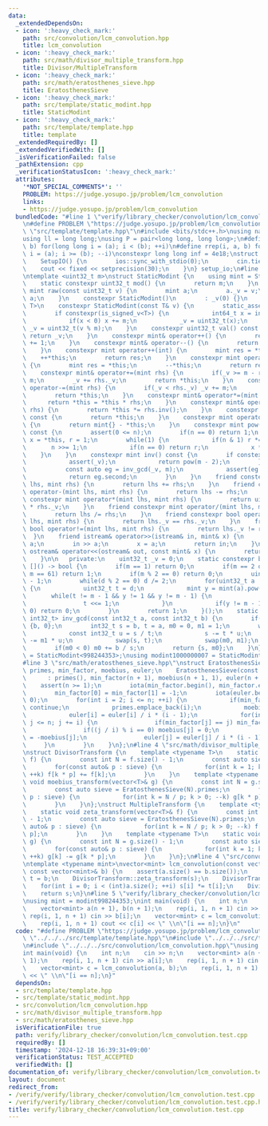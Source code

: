 ```yaml
---
data:
  _extendedDependsOn:
  - icon: ':heavy_check_mark:'
    path: src/convolution/lcm_convolution.hpp
    title: lcm_convolution
  - icon: ':heavy_check_mark:'
    path: src/math/divisor_multiple_transform.hpp
    title: Divisor/MultipleTransform
  - icon: ':heavy_check_mark:'
    path: src/math/eratosthenes_sieve.hpp
    title: EratosthenesSieve
  - icon: ':heavy_check_mark:'
    path: src/template/static_modint.hpp
    title: StaticModint
  - icon: ':heavy_check_mark:'
    path: src/template/template.hpp
    title: template
  _extendedRequiredBy: []
  _extendedVerifiedWith: []
  _isVerificationFailed: false
  _pathExtension: cpp
  _verificationStatusIcon: ':heavy_check_mark:'
  attributes:
    '*NOT_SPECIAL_COMMENTS*': ''
    PROBLEM: https://judge.yosupo.jp/problem/lcm_convolution
    links:
    - https://judge.yosupo.jp/problem/lcm_convolution
  bundledCode: "#line 1 \"verify/library_checker/convolution/lcm_convolution.test.cpp\"\
    \n#define PROBLEM \"https://judge.yosupo.jp/problem/lcm_convolution\"\n#line 2\
    \ \"src/template/template.hpp\"\n#include <bits/stdc++.h>\nusing namespace std;\n\
    using ll = long long;\nusing P = pair<long long, long long>;\n#define rep(i, a,\
    \ b) for(long long i = (a); i < (b); ++i)\n#define rrep(i, a, b) for(long long\
    \ i = (a); i >= (b); --i)\nconstexpr long long inf = 4e18;\nstruct SetupIO {\n\
    \    SetupIO() {\n        ios::sync_with_stdio(0);\n        cin.tie(0);\n    \
    \    cout << fixed << setprecision(30);\n    }\n} setup_io;\n#line 3 \"src/template/static_modint.hpp\"\
    \ntemplate <uint32_t m>\nstruct StaticModint {\n    using mint = StaticModint;\n\
    \    static constexpr uint32_t mod() {\n        return m;\n    }\n    static constexpr\
    \ mint raw(const uint32_t v) {\n        mint a;\n        a._v = v;\n        return\
    \ a;\n    }\n    constexpr StaticModint()\n        : _v(0) {}\n    template <class\
    \ T>\n    constexpr StaticModint(const T& v) {\n        static_assert(is_integral_v<T>);\n\
    \        if constexpr(is_signed_v<T>) {\n            int64_t x = int64_t(v % int64_t(m));\n\
    \            if(x < 0) x += m;\n            _v = uint32_t(x);\n        } else\
    \ _v = uint32_t(v % m);\n    }\n    constexpr uint32_t val() const {\n       \
    \ return _v;\n    }\n    constexpr mint& operator++() {\n        return *this\
    \ += 1;\n    }\n    constexpr mint& operator--() {\n        return *this -= 1;\n\
    \    }\n    constexpr mint operator++(int) {\n        mint res = *this;\n    \
    \    ++*this;\n        return res;\n    }\n    constexpr mint operator--(int)\
    \ {\n        mint res = *this;\n        --*this;\n        return res;\n    }\n\
    \    constexpr mint& operator+=(mint rhs) {\n        if(_v >= m - rhs._v) _v -=\
    \ m;\n        _v += rhs._v;\n        return *this;\n    }\n    constexpr mint&\
    \ operator-=(mint rhs) {\n        if(_v < rhs._v) _v += m;\n        _v -= rhs._v;\n\
    \        return *this;\n    }\n    constexpr mint& operator*=(mint rhs) {\n  \
    \      return *this = *this * rhs;\n    }\n    constexpr mint& operator/=(mint\
    \ rhs) {\n        return *this *= rhs.inv();\n    }\n    constexpr mint operator+()\
    \ const {\n        return *this;\n    }\n    constexpr mint operator-() const\
    \ {\n        return mint{} - *this;\n    }\n    constexpr mint pow(long long n)\
    \ const {\n        assert(0 <= n);\n        if(n == 0) return 1;\n        mint\
    \ x = *this, r = 1;\n        while(1) {\n            if(n & 1) r *= x;\n     \
    \       n >>= 1;\n            if(n == 0) return r;\n            x *= x;\n    \
    \    }\n    }\n    constexpr mint inv() const {\n        if constexpr(prime) {\n\
    \            assert(_v);\n            return pow(m - 2);\n        } else {\n \
    \           const auto eg = inv_gcd(_v, m);\n            assert(eg.first == 1);\n\
    \            return eg.second;\n        }\n    }\n    friend constexpr mint operator+(mint\
    \ lhs, mint rhs) {\n        return lhs += rhs;\n    }\n    friend constexpr mint\
    \ operator-(mint lhs, mint rhs) {\n        return lhs -= rhs;\n    }\n    friend\
    \ constexpr mint operator*(mint lhs, mint rhs) {\n        return uint64_t(lhs._v)\
    \ * rhs._v;\n    }\n    friend constexpr mint operator/(mint lhs, mint rhs) {\n\
    \        return lhs /= rhs;\n    }\n    friend constexpr bool operator==(mint\
    \ lhs, mint rhs) {\n        return lhs._v == rhs._v;\n    }\n    friend constexpr\
    \ bool operator!=(mint lhs, mint rhs) {\n        return lhs._v != rhs._v;\n  \
    \  }\n    friend istream& operator>>(istream& in, mint& x) {\n        long long\
    \ a;\n        in >> a;\n        x = a;\n        return in;\n    }\n    friend\
    \ ostream& operator<<(ostream& out, const mint& x) {\n        return out << x.val();\n\
    \    }\n\n   private:\n    uint32_t _v = 0;\n    static constexpr bool prime =\
    \ []() -> bool {\n        if(m == 1) return 0;\n        if(m == 2 or m == 7 or\
    \ m == 61) return 1;\n        if(m % 2 == 0) return 0;\n        uint32_t d = m\
    \ - 1;\n        while(d % 2 == 0) d /= 2;\n        for(uint32_t a : {2, 7, 61})\
    \ {\n            uint32_t t = d;\n            mint y = mint(a).pow(t);\n     \
    \       while(t != m - 1 && y != 1 && y != m - 1) {\n                y *= y;\n\
    \                t <<= 1;\n            }\n            if(y != m - 1 && t % 2 ==\
    \ 0) return 0;\n        }\n        return 1;\n    }();\n    static constexpr pair<int32_t,\
    \ int32_t> inv_gcd(const int32_t a, const int32_t b) {\n        if(a == 0) return\
    \ {b, 0};\n        int32_t s = b, t = a, m0 = 0, m1 = 1;\n        while(t) {\n\
    \            const int32_t u = s / t;\n            s -= t * u;\n            m0\
    \ -= m1 * u;\n            swap(s, t);\n            swap(m0, m1);\n        }\n\
    \        if(m0 < 0) m0 += b / s;\n        return {s, m0};\n    }\n};\nusing modint998244353\
    \ = StaticModint<998244353>;\nusing modint1000000007 = StaticModint<1000000007>;\n\
    #line 3 \"src/math/eratosthenes_sieve.hpp\"\nstruct EratosthenesSieve {\n    vector<int>\
    \ primes, min_factor, moebius, euler;\n    EratosthenesSieve(const int n)\n  \
    \      : primes(), min_factor(n + 1), moebius(n + 1, 1), euler(n + 1) {\n    \
    \    assert(n >= 1);\n        iota(min_factor.begin(), min_factor.end(), 0);\n\
    \        min_factor[0] = min_factor[1] = -1;\n        iota(euler.begin(), euler.end(),\
    \ 0);\n        for(int i = 2; i <= n; ++i) {\n            if(min_factor[i] < i)\
    \ continue;\n            primes.emplace_back(i);\n            moebius[i] = -1;\n\
    \            euler[i] = euler[i] / i * (i - 1);\n            for(int j = i * 2;\
    \ j <= n; j += i) {\n                if(min_factor[j] == j) min_factor[j] = i;\n\
    \                if((j / i) % i == 0) moebius[j] = 0;\n                else moebius[j]\
    \ = -moebius[j];\n                euler[j] = euler[j] / i * (i - 1);\n       \
    \     }\n        }\n    }\n};\n#line 4 \"src/math/divisor_multiple_transform.hpp\"\
    \nstruct DivisorTransform {\n    template <typename T>\n    static void zeta_transform(vector<T>&\
    \ f) {\n        const int N = f.size() - 1;\n        const auto sieve = EratosthenesSieve(N).primes;\n\
    \        for(const auto& p : sieve) {\n            for(int k = 1; k * p <= N;\
    \ ++k) f[k * p] += f[k];\n        }\n    }\n    template <typename T>\n    static\
    \ void moebius_transform(vector<T>& g) {\n        const int N = g.size() - 1;\n\
    \        const auto sieve = EratosthenesSieve(N).primes;\n        for(const auto&\
    \ p : sieve) {\n            for(int k = N / p; k > 0; --k) g[k * p] -= g[k];\n\
    \        }\n    }\n};\nstruct MultipleTransform {\n    template <typename T>\n\
    \    static void zeta_transform(vector<T>& f) {\n        const int N = f.size()\
    \ - 1;\n        const auto sieve = EratosthenesSieve(N).primes;\n        for(const\
    \ auto& p : sieve) {\n            for(int k = N / p; k > 0; --k) f[k] += f[k *\
    \ p];\n        }\n    }\n    template <typename T>\n    static void moebius_transform(vector<T>&\
    \ g) {\n        const int N = g.size() - 1;\n        const auto sieve = EratosthenesSieve(N).primes;\n\
    \        for(const auto& p : sieve) {\n            for(int k = 1; k * p <= N;\
    \ ++k) g[k] -= g[k * p];\n        }\n    }\n};\n#line 4 \"src/convolution/lcm_convolution.hpp\"\
    \ntemplate <typename mint>\nvector<mint> lcm_convolution(const vector<mint>& a,\
    \ const vector<mint>& b) {\n    assert(a.size() == b.size());\n    auto s = a,\
    \ t = b;\n    DivisorTransform::zeta_transform(s);\n    DivisorTransform::zeta_transform(t);\n\
    \    for(int i = 0; i < (int)a.size(); ++i) s[i] *= t[i];\n    DivisorTransform::moebius_transform(s);\n\
    \    return s;\n}\n#line 5 \"verify/library_checker/convolution/lcm_convolution.test.cpp\"\
    \nusing mint = modint998244353;\nint main(void) {\n    int n;\n    cin >> n;\n\
    \    vector<mint> a(n + 1), b(n + 1);\n    rep(i, 1, n + 1) cin >> a[i];\n   \
    \ rep(i, 1, n + 1) cin >> b[i];\n    vector<mint> c = lcm_convolution(a, b);\n\
    \    rep(i, 1, n + 1) cout << c[i] << \" \\n\"[i == n];\n}\n"
  code: "#define PROBLEM \"https://judge.yosupo.jp/problem/lcm_convolution\"\n#include\
    \ \"../../../src/template/template.hpp\"\n#include \"../../../src/template/static_modint.hpp\"\
    \n#include \"../../../src/convolution/lcm_convolution.hpp\"\nusing mint = modint998244353;\n\
    int main(void) {\n    int n;\n    cin >> n;\n    vector<mint> a(n + 1), b(n +\
    \ 1);\n    rep(i, 1, n + 1) cin >> a[i];\n    rep(i, 1, n + 1) cin >> b[i];\n\
    \    vector<mint> c = lcm_convolution(a, b);\n    rep(i, 1, n + 1) cout << c[i]\
    \ << \" \\n\"[i == n];\n}"
  dependsOn:
  - src/template/template.hpp
  - src/template/static_modint.hpp
  - src/convolution/lcm_convolution.hpp
  - src/math/divisor_multiple_transform.hpp
  - src/math/eratosthenes_sieve.hpp
  isVerificationFile: true
  path: verify/library_checker/convolution/lcm_convolution.test.cpp
  requiredBy: []
  timestamp: '2024-12-18 16:39:31+09:00'
  verificationStatus: TEST_ACCEPTED
  verifiedWith: []
documentation_of: verify/library_checker/convolution/lcm_convolution.test.cpp
layout: document
redirect_from:
- /verify/verify/library_checker/convolution/lcm_convolution.test.cpp
- /verify/verify/library_checker/convolution/lcm_convolution.test.cpp.html
title: verify/library_checker/convolution/lcm_convolution.test.cpp
---
```

